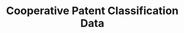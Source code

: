 ---
layout: default
bigquery: https://console.cloud.google.com/bigquery?p=patents-public-data&d=cpc&page=dataset
citation: '“Cooperative Patent Classification” by the EPO and USPTO, for public use. '
contributors: EPO, USPTO
cost: None
description: Cooperative Patent Classification Data contains the scheme and definitions
  of the Cooperative Patent Classification system for classifying patent documents.
  The CPC is the result of a partnership between the EPO and the USPTO in their joint
  effort to develop a common, internationally compatible classification system for
  technical documents, in particular patent publications, which will be used by both
  offices in the patent granting process
documentation: https://www.cooperativepatentclassification.org/cpcSchemeAndDefinitions
last_edit: Mon, 04 Apr 2022 19:07:06 GMT
location: https://www.cooperativepatentclassification.org/index
maintained_by: USPTO, EPO
schema_fields: '[''title_part'', ''informativeReferences'', ''title_full'', ''residual_references'',
  ''limiting_references'', ''sizeCache'', ''applicationReferences'', ''childGroups'',
  ''ipc_concordant'', ''symbol'', ''synonyms'', ''level'', ''informative_references'',
  ''titlePart'', ''glossary'', ''residualReferences'', ''status'', ''application_references'',
  ''not_allocatable'', ''additional_only'', ''limitingReferences'', ''child_groups'',
  ''children'', ''titleFull'', ''dateRevised'', ''definition'', ''notAllocatable'',
  ''breakdownCode'', ''parents'', ''ipcConcordant'', ''breakdown_code'', ''date_revised'']'
shortname: cooperative_patent_classification
tags:
- patents
- science
title: Cooperative Patent Classification Data
uuid: 984374a7-16e9-4b35-9445-458daceb01bf
---